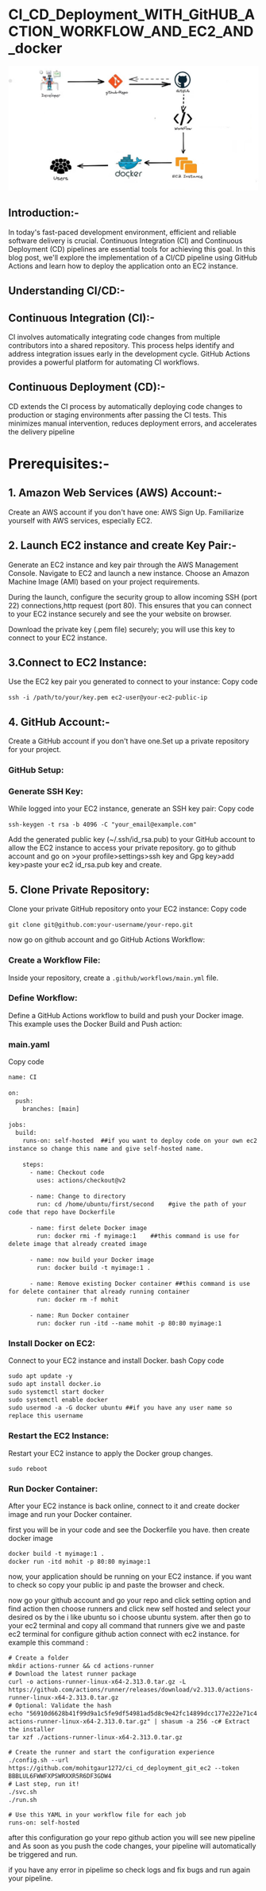 # CI_CD_Deployment_WITH_GitHUB_ACTION_WORKFLOW_AND_EC2_AND_docker

![Image Alt text](/images/blog.jpg)

## Introduction:-

In today's fast-paced development environment, efficient and reliable software delivery is crucial. Continuous Integration (CI) and Continuous Deployment (CD) pipelines are essential tools for achieving this goal. In this blog post, we'll explore the implementation of a CI/CD pipeline using GitHub Actions and learn how to deploy the application onto an EC2 instance.

## Understanding CI/CD:-

## Continuous Integration (CI):-
CI involves automatically integrating code changes from multiple contributors into a shared repository. This process helps identify and address integration issues early in the development cycle. GitHub Actions provides a powerful platform for automating CI workflows.

## Continuous Deployment (CD):-
CD extends the CI process by automatically deploying code changes to production or staging environments after passing the CI tests. This minimizes manual intervention, reduces deployment errors, and accelerates the delivery pipeline


# Prerequisites:-
## 1. Amazon Web Services (AWS) Account:-
Create an AWS account if you don't have one: AWS Sign Up.
Familiarize yourself with AWS services, especially EC2.

## 2. Launch EC2 instance and  create Key Pair:-
Generate an EC2 instance and key pair through the AWS Management Console.
Navigate to EC2 and launch a new instance. Choose an Amazon Machine Image (AMI) based on your project requirements.

During the launch, configure the security group to allow incoming SSH (port 22) connections,http request (port 80). This ensures that you can connect to your EC2 instance securely and see the your website on browser.

Download the private key (.pem file) securely; you will use this key to connect to your EC2 instance.

## 3.Connect to EC2 Instance:
Use the EC2 key pair you generated to connect to your instance:
Copy code

```ssh -i /path/to/your/key.pem ec2-user@your-ec2-public-ip```

## 4. GitHub Account:-
Create a GitHub account if you don't have one.Set up a private repository for your project.

### GitHub Setup:
### Generate SSH Key:
While logged into your EC2 instance, generate an SSH key pair:
Copy code

```ssh-keygen -t rsa -b 4096 -C "your_email@example.com"```

Add the generated public key (~/.ssh/id_rsa.pub) to your GitHub account to allow the EC2 instance to access your private repository.
go to github account and go on >your profile>settings>ssh key and Gpg key>add key>paste your ec2 id_rsa.pub key and create.

## 5. Clone Private Repository:
Clone your private GitHub repository onto your EC2 instance:
Copy code

```git clone git@github.com:your-username/your-repo.git```

now go on github account and go GitHub Actions Workflow:
### Create a Workflow File:
Inside your repository, create a ```.github/workflows/main.yml``` file.
### Define Workflow:
Define a GitHub Actions workflow to build and push your Docker image. This example uses the Docker Build and Push action:
### main.yaml
Copy code 

```
name: CI

on:
  push:
    branches: [main]

jobs:
  build:
    runs-on: self-hosted  ##if you want to deploy code on your own ec2 instance so change this name and give self-hosted name.

    steps:
      - name: Checkout code
        uses: actions/checkout@v2

      - name: Change to directory
        run: cd /home/ubuntu/first/second    #give the path of your code that repo have Dockerfile
        
      - name: first delete Docker image
        run: docker rmi -f myimage:1    ##this command is use for delete image that already created image

      - name: now build your Docker image
        run: docker build -t myimage:1 .

      - name: Remove existing Docker container ##this command is use for delete container that already running container 
        run: docker rm -f mohit

      - name: Run Docker container
        run: docker run -itd --name mohit -p 80:80 myimage:1
```

### Install Docker on EC2:
Connect to your EC2 instance and install Docker.
bash
Copy code

```
sudo apt update -y
sudo apt install docker.io
sudo systemctl start docker
sudo systemctl enable docker
sudo usermod -a -G docker ubuntu ##if you have any user name so replace this username 
```
### Restart the EC2 Instance:
Restart your EC2 instance to apply the Docker group changes.
```
sudo reboot
```
### Run Docker Container:
After your EC2 instance is back online, connect to it and create docker image and run your Docker container.

first you will be in your code and see the Dockerfile you have. then create docker image

```
docker build -t myimage:1 . 
docker run -itd mohit -p 80:80 myimage:1
```
now, your application should be running on your EC2 instance.
if you want to check so copy your public ip and paste the browser and check.

now go your github account and go your repo and click setting option and find action  then 
choose runners and click new self hosted and select your desired os 
by the i like ubuntu so i choose ubuntu system.
after then go to your ec2 terminal and 
copy all command that runners give we and paste ec2 terminal for configure github action connect with ec2 instance.
for example this command :

```
# Create a folder
mkdir actions-runner && cd actions-runner
# Download the latest runner package
curl -o actions-runner-linux-x64-2.313.0.tar.gz -L https://github.com/actions/runner/releases/download/v2.313.0/actions-runner-linux-x64-2.313.0.tar.gz
# Optional: Validate the hash
echo "56910d6628b41f99d9a1c5fe9df54981ad5d8c9e42fc14899dcc177e222e71c4  actions-runner-linux-x64-2.313.0.tar.gz" | shasum -a 256 -c# Extract the installer
tar xzf ./actions-runner-linux-x64-2.313.0.tar.gz

```

```
# Create the runner and start the configuration experience
./config.sh --url https://github.com/mohitgaur1272/ci_cd_deployment_git_ec2 --token BBBLUL6FWWFXPSWRXXR5R6DF3GDW4
# Last step, run it!
./svc.sh
./run.sh
```
```
# Use this YAML in your workflow file for each job
runs-on: self-hosted
```

after this configuration go your repo github action you will see new pipeline and 
As soon as you push the code changes, your pipeline will automatically be triggered and run.

if you have any error in pipelime so check logs and fix bugs and run again your pipeline.








